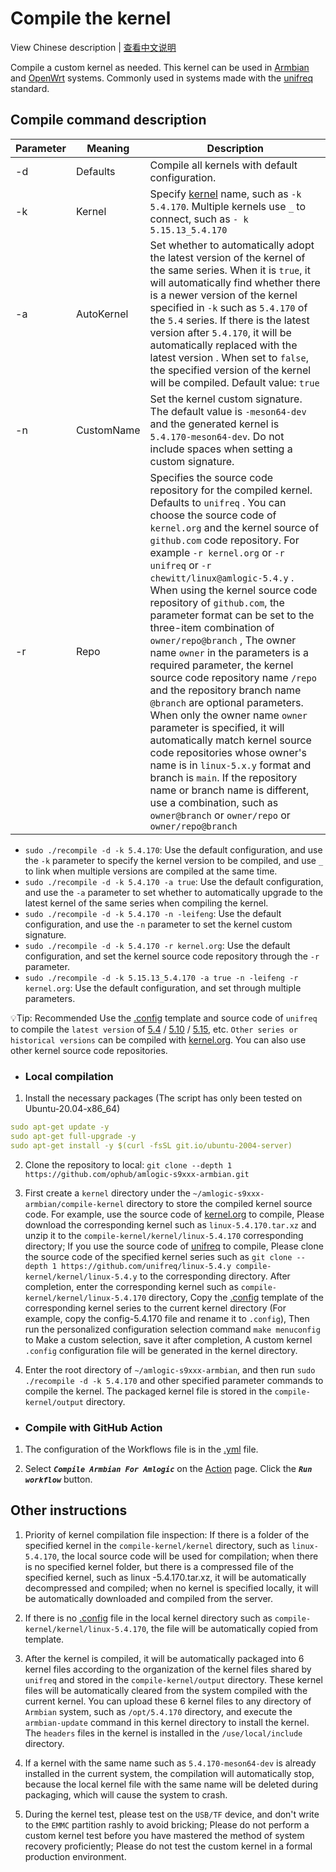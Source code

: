 # Compile the kernel

View Chinese description  |  [查看中文说明](README.cn.md)

Compile a custom kernel as needed. This kernel can be used in [Armbian](https://github.com/ophub/amlogic-s9xxx-armbian) and [OpenWrt](https://github.com/ophub/amlogic-s9xxx-openwrt) systems. Commonly used in systems made with the [unifreq](https://github.com/unifreq/openwrt_packit) standard.

## Compile command description

| Parameter | Meaning | Description |
| ---- | ---- | ---- |
| -d | Defaults | Compile all kernels with default configuration. |
| -k | Kernel | Specify [kernel](https://cdn.kernel.org/pub/linux/kernel/v5.x/) name, such as `-k 5.4.170`. Multiple kernels use `_` to connect, such as `- k 5.15.13_5.4.170` |
| -a | AutoKernel | Set whether to automatically adopt the latest version of the kernel of the same series. When it is `true`, it will automatically find whether there is a newer version of the kernel specified in `-k` such as `5.4.170` of the `5.4` series. If there is the latest version after `5.4.170`, it will be automatically replaced with the latest version . When set to `false`, the specified version of the kernel will be compiled. Default value: `true` |
| -n | CustomName | Set the kernel custom signature. The default value is `-meson64-dev` and the generated kernel is `5.4.170-meson64-dev`. Do not include spaces when setting a custom signature. |
| -r | Repo | Specifies the source code repository for the compiled kernel. Defaults to `unifreq` . You can choose the source code of `kernel.org` and the kernel source of `github.com` code repository. For example `-r kernel.org` or `-r unifreq` or `-r chewitt/linux@amlogic-5.4.y` . When using the kernel source code repository of `github.com`, the parameter format can be set to the three-item combination of `owner/repo@branch` , The owner name `owner` in the parameters is a required parameter, the kernel source code repository name `/repo` and the repository branch name `@branch` are optional parameters. When only the owner name `owner` parameter is specified, it will automatically match kernel source code repositories whose owner's name is in `linux-5.x.y` format and branch is `main`. If the repository name or branch name is different, use a combination, such as `owner@branch` or `owner/repo` or `owner/repo@branch` |

- `sudo ./recompile -d -k 5.4.170`: Use the default configuration, and use the `-k` parameter to specify the kernel version to be compiled, and use `_` to link when multiple versions are compiled at the same time.
- `sudo ./recompile -d -k 5.4.170 -a true`: Use the default configuration, and use the `-a` parameter to set whether to automatically upgrade to the latest kernel of the same series when compiling the kernel.
- `sudo ./recompile -d -k 5.4.170 -n -leifeng`: Use the default configuration, and use the `-n` parameter to set the kernel custom signature.
- `sudo ./recompile -d -k 5.4.170 -r kernel.org`: Use the default configuration, and set the kernel source code repository through the `-r` parameter.
- `sudo ./recompile -d -k 5.15.13_5.4.170 -a true -n -leifeng -r kernel.org`: Use the default configuration, and set through multiple parameters.

💡Tip: Recommended Use the [.config](https://github.com/unifreq/arm64-kernel-configs) template and source code of `unifreq` to compile the `latest version` of [5.4](https://github.com/unifreq/linux-5.4.y) / [5.10](https://github.com/unifreq/linux-5.10.y) / [5.15](https://github.com/unifreq/linux-5.15.y), etc. `Other series or historical versions` can be compiled with [kernel.org](https://cdn.kernel.org/pub/linux/kernel/v5.x/). You can also use other kernel source code repositories.

- ### Local compilation

1. Install the necessary packages (The script has only been tested on Ubuntu-20.04-x86_64)

```yaml
sudo apt-get update -y
sudo apt-get full-upgrade -y
sudo apt-get install -y $(curl -fsSL git.io/ubuntu-2004-server)
```

2. Clone the repository to local: `git clone --depth 1 https://github.com/ophub/amlogic-s9xxx-armbian.git`

3. First create a `kernel` directory under the `~/amlogic-s9xxx-armbian/compile-kernel` directory to store the compiled kernel source code. For example, use the source code of [kernel.org](https://cdn.kernel.org/pub/linux/kernel/v5.x/) to compile, Please download the corresponding kernel such as `linux-5.4.170.tar.xz` and unzip it to the `compile-kernel/kernel/linux-5.4.170` corresponding directory; If you use the source code of [unifreq](https://github.com/unifreq) to compile, Please clone the source code of the specified kernel series such as `git clone --depth 1 https://github.com/unifreq/linux-5.4.y compile-kernel/kernel/linux-5.4.y` to the corresponding directory. After completion, enter the corresponding kernel such as `compile-kernel/kernel/linux-5.4.170` directory, Copy the [.config](tools/config) template of the corresponding kernel series to the current kernel directory (For example, copy the config-5.4.170 file and rename it to `.config`), Then run the personalized configuration selection command `make menuconfig` to Make a custom selection, save it after completion, A custom kernel `.config` configuration file will be generated in the kernel directory.

4. Enter the root directory of `~/amlogic-s9xxx-armbian`, and then run `sudo ./recompile -d -k 5.4.170` and other specified parameter commands to compile the kernel. The packaged kernel file is stored in the `compile-kernel/output` directory.

- ### Compile with GitHub Action

1. The configuration of the Workflows file is in the [.yml](https://github.com/ophub/amlogic-s9xxx-armbian/tree/main/.github/workflows) file.

2. Select ***`Compile Armbian For Amlogic`*** on the [Action](https://github.com/ophub/amlogic-s9xxx-armbian/actions) page. Click the ***`Run workflow`*** button.

## Other instructions

1. Priority of kernel compilation file inspection: If there is a folder of the specified kernel in the `compile-kernel/kernel` directory, such as `linux-5.4.170`, the local source code will be used for compilation; when there is no specified kernel folder, but there is a compressed file of the specified kernel, such as linux -5.4.170.tar.xz, it will be automatically decompressed and compiled; when no kernel is specified locally, it will be automatically downloaded and compiled from the server.

2. If there is no [.config](tools/config) file in the local kernel directory such as `compile-kernel/kernel/linux-5.4.170`, the file will be automatically copied from template.

3. After the kernel is compiled, it will be automatically packaged into 6 kernel files according to the organization of the kernel files shared by `unifreq` and stored in the `compile-kernel/output` directory. These kernel files will be automatically cleared from the system compiled with the current kernel. You can upload these 6 kernel files to any directory of `Armbian` system, such as `/opt/5.4.170` directory, and execute the `armbian-update` command in this kernel directory to install the kernel. The `headers` files in the kernel is installed in the `/use/local/include` directory.

4. If a kernel with the same name such as `5.4.170-meson64-dev` is already installed in the current system, the compilation will automatically stop, because the local kernel file with the same name will be deleted during packaging, which will cause the system to crash.

5. During the kernel test, please test on the `USB/TF` device, and don't write to the `EMMC` partition rashly to avoid bricking; Please do not perform a custom kernel test before you have mastered the method of system recovery proficiently; Please do not test the custom kernel in a formal production environment.

